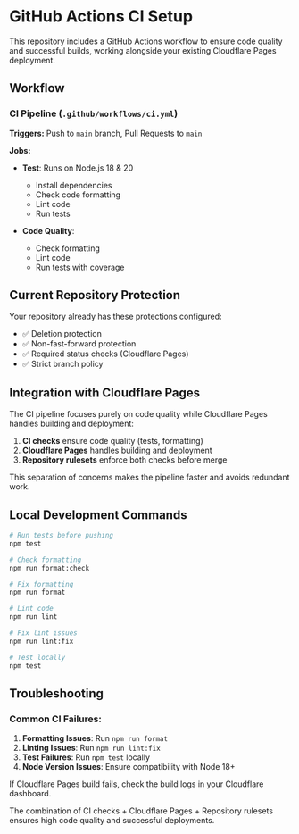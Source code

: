 # GitHub Actions CI Setup

This repository includes a GitHub Actions workflow to ensure code quality and successful builds, working alongside your existing Cloudflare Pages deployment.

## Workflow

### CI Pipeline (`.github/workflows/ci.yml`)

**Triggers:** Push to `main` branch, Pull Requests to `main`

**Jobs:**

- **Test**: Runs on Node.js 18 & 20
  - Install dependencies
  - Check code formatting
  - Lint code
  - Run tests

- **Code Quality**:
  - Check formatting
  - Lint code
  - Run tests with coverage

## Current Repository Protection

Your repository already has these protections configured:

- ✅ Deletion protection
- ✅ Non-fast-forward protection
- ✅ Required status checks (Cloudflare Pages)
- ✅ Strict branch policy

## Integration with Cloudflare Pages

The CI pipeline focuses purely on code quality while Cloudflare Pages handles building and deployment:

1. **CI checks** ensure code quality (tests, formatting)
2. **Cloudflare Pages** handles building and deployment
3. **Repository rulesets** enforce both checks before merge

This separation of concerns makes the pipeline faster and avoids redundant work.

## Local Development Commands

```bash
# Run tests before pushing
npm test

# Check formatting
npm run format:check

# Fix formatting
npm run format

# Lint code
npm run lint

# Fix lint issues
npm run lint:fix

# Test locally
npm test
```

## Troubleshooting

### Common CI Failures:

1. **Formatting Issues**: Run `npm run format`
2. **Linting Issues**: Run `npm run lint:fix`
3. **Test Failures**: Run `npm test` locally
4. **Node Version Issues**: Ensure compatibility with Node 18+

If Cloudflare Pages build fails, check the build logs in your Cloudflare dashboard.

The combination of CI checks + Cloudflare Pages + Repository rulesets ensures high code quality and successful deployments.

